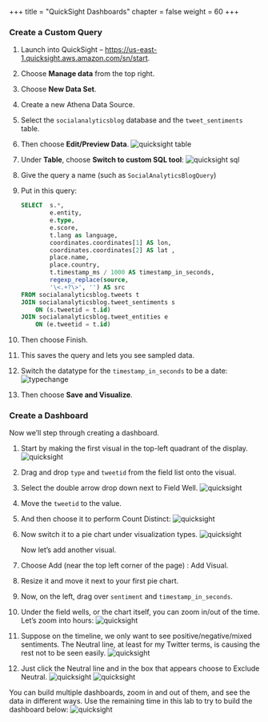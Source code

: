 +++
title = "QuickSight Dashboards"
chapter = false
weight = 60
+++

### Create a Custom Query
1. Launch into QuickSight – https://us-east-1.quicksight.aws.amazon.com/sn/start.
2. Choose **Manage data** from the top right.
3. Choose **New Data Set**.
4. Create a new Athena Data Source.
5. Select the `socialanalyticsblog` database and the `tweet_sentiments` table.
6. Then choose **Edit/Preview Data**.
    ![quicksight table](/images/social-media-analytics/twitter-dashboard-17.gif)
7. Under **Table**, choose **Switch to custom SQL tool**:
    ![quicksight sql](/images/social-media-analytics/twitter-dashboard-18.gif)
8. Give the query a name (such as `SocialAnalyticsBlogQuery`)
9. Put in this query:

    ```sql
    SELECT  s.*,
            e.entity,
            e.type,
            e.score,
            t.lang as language,
            coordinates.coordinates[1] AS lon,
            coordinates.coordinates[2] AS lat ,
            place.name,
            place.country,
            t.timestamp_ms / 1000 AS timestamp_in_seconds,
            regexp_replace(source,
            '\<.+?\>', '') AS src
    FROM socialanalyticsblog.tweets t
    JOIN socialanalyticsblog.tweet_sentiments s
        ON (s.tweetid = t.id)
    JOIN socialanalyticsblog.tweet_entities e
        ON (e.tweetid = t.id)
    ```

10. Then choose Finish.
11. This saves the query and lets you see sampled data.
12. Switch the datatype for the `timestamp_in_seconds` to be a date:
    ![typechange](/images/social-media-analytics/twitter-dashboard-19.gif)
13. Then choose **Save and Visualize**.

### Create a Dashboard
Now we’ll step through creating a dashboard.

1. Start by making the first visual in the top-left quadrant of the display.
    ![quicksight](/images/social-media-analytics/twitter-dashboard-20.gif)
2. Drag and drop `type` and `tweetid` from the field list onto the visual.
3. Select the double arrow drop down next to Field Well.
    ![quicksight](/images/social-media-analytics/twitter-dashboard-21.gif)
4. Move the `tweetid` to the value.
5. And then choose it to perform Count Distinct:
    ![quicksight](/images/social-media-analytics/twitter-dashboard-22.gif)
6. Now switch it to a pie chart under visualization types.
    ![quicksight](/images/social-media-analytics/twitter-dashboard-23.gif)

    Now let’s add another visual.

7. Choose Add (near the top left corner of the page) : Add Visual.
8. Resize it and move it next to your first pie chart.
9. Now, on the left, drag over `sentiment` and `timestamp_in_seconds`.
10. Under the field wells, or the chart itself, you can zoom in/out of the time. Let’s zoom into hours:
    ![quicksight](/images/social-media-analytics/twitter-dashboard-25.gif)

11. Suppose on the timeline, we only want to see positive/negative/mixed sentiments. The Neutral line, at least for my Twitter terms, is causing the rest not to be seen easily.
    ![quicksight](/images/social-media-analytics/twitter-dashboard-26.gif)

12. Just click the Neutral line and in the box that appears choose to Exclude Neutral.
    ![quicksight](/images/social-media-analytics/twitter-dashboard-27.gif)
    ![quicksight](/images/social-media-analytics/twitter-dashboard-28.gif)

You can build multiple dashboards, zoom in and out of them, and see the data in different ways. Use the remaining time in this lab to try to build the dashboard below:
![quicksight](/images/social-media-analytics/twitter-dashboard-34.gif)